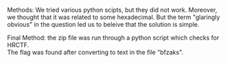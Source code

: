 Methods:
We tried various python scipts, but they did not work. Moreover, we thought that it was related to some hexadecimal. But the term "glaringly obvious" in the question led us to beleive that the solution is simple.

Final Method:
the zip file was run through a python script which checks for HRCTF.  
The flag was found after converting to text in the file "bfzaks".
